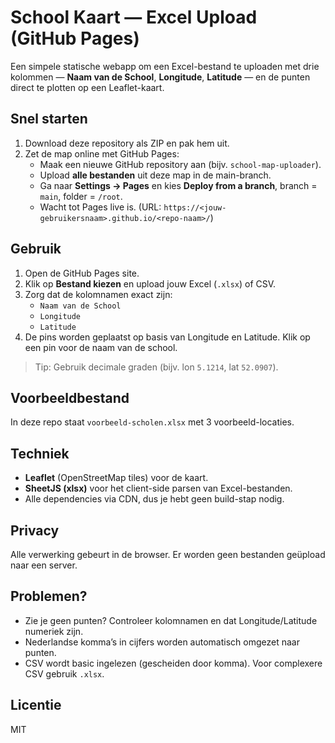 # School Kaart — Excel Upload (GitHub Pages)

Een simpele statische webapp om een Excel-bestand te uploaden met drie kolommen — **Naam van de School**, **Longitude**, **Latitude** — en de punten direct te plotten op een Leaflet-kaart.

## Snel starten
1. Download deze repository als ZIP en pak hem uit.
2. Zet de map online met GitHub Pages:
   - Maak een nieuwe GitHub repository aan (bijv. `school-map-uploader`).
   - Upload **alle bestanden** uit deze map in de main-branch.
   - Ga naar **Settings → Pages** en kies **Deploy from a branch**, branch = `main`, folder = `/root`.
   - Wacht tot Pages live is. (URL: `https://<jouw-gebruikersnaam>.github.io/<repo-naam>/`)

## Gebruik
1. Open de GitHub Pages site.
2. Klik op **Bestand kiezen** en upload jouw Excel (`.xlsx`) of CSV.
3. Zorg dat de kolomnamen exact zijn:
   - `Naam van de School`
   - `Longitude`
   - `Latitude`
4. De pins worden geplaatst op basis van Longitude en Latitude. Klik op een pin voor de naam van de school.

> Tip: Gebruik decimale graden (bijv. lon `5.1214`, lat `52.0907`).

## Voorbeeldbestand
In deze repo staat `voorbeeld-scholen.xlsx` met 3 voorbeeld-locaties.

## Techniek
- **Leaflet** (OpenStreetMap tiles) voor de kaart.
- **SheetJS (xlsx)** voor het client-side parsen van Excel-bestanden.
- Alle dependencies via CDN, dus je hebt geen build-stap nodig.

## Privacy
Alle verwerking gebeurt in de browser. Er worden geen bestanden geüpload naar een server.

## Problemen?
- Zie je geen punten? Controleer kolomnamen en dat Longitude/Latitude numeriek zijn.
- Nederlandse komma’s in cijfers worden automatisch omgezet naar punten.
- CSV wordt basic ingelezen (gescheiden door komma). Voor complexere CSV gebruik `.xlsx`.

## Licentie
MIT
